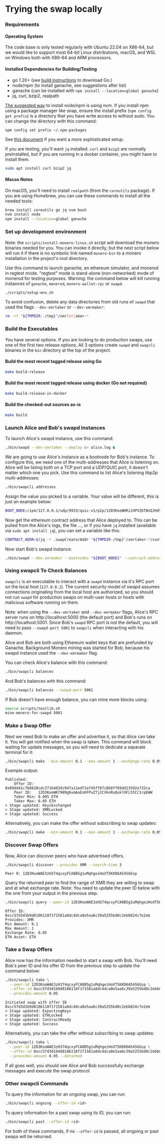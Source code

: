 # Trying the swap locally

### Requirements

#### Operating System
The code base is only tested regularly with Ubuntu 22.04 on X86-64, but we would like to
support most 64-bit Linux distributions, macOS, and WSL on Windows both with X86-64
and ARM processors.

#### Installed Dependencies for Building/Testing
- go 1.20+ (see [build instructions](./build.md) to download Go.)
- node/npm (to install ganache, see suggestions after list)
- ganache (can be installed with `npm install --location=global ganache`)
- jq, curl, bzip2, realpath

[The suggested way](https://github.com/nvm-sh/nvm#installing-and-updating) to install
node/npm is using nvm. If you install npm using a package manager like snap, ensure
the install prefix (`npm config get prefix`) is a directory that you have write
access to without sudo. You can change the directory with this command:
```
npm config set prefix ~/.npm-packages
```
See [this document](https://github.com/sindresorhus/guides/blob/main/npm-global-without-sudo.md)
if you want a more sophisticated setup.

If you are testing, you'll want `jq` installed. `curl` and `bzip2` are normally
preinstalled, but if you are running in a docker container, you might have to
install them.
```bash
sudo apt install curl bzip2 jq
```

#### Macos Notes
On macOS, you'll need to install `realpath` (from the `coreutils` package). If you
are using Homebrew, you can use these commands to install all the needed tools:
```bash
brew install coreutils go jq nvm bash
nvm install node
npm install --location=global ganache
```

### Set up development environment

Note: the `scripts/install-monero-linux.sh` script will download the monero binaries needed for you.
You can invoke it directly, but the next script below will run it if there is no symbolic link named
`monero-bin` to a monero installation in the project's root directory.

Use this command to launch ganache, an ethereum simulator, and monerod in regtest mode.
"regtest" mode is stand-alone (non-networked) mode of monerod for testing purposes.
Warning: the command below will kill running instances of `ganache`, `monerod`,
`monero-wallet-rpc` or `swapd`.
```bash
./scripts/setup-env.sh
```

To avoid confusion, delete any data directories from old runs of `swapd` that used
the flags `--dev-xmrtaker` or `--dev-xmrmaker`:
```bash
rm -rf "${TMPDIR:-/tmp}"/xmr[mt]aker-*
```

### Build the Executables

You have several options. If you are looking to do production swaps, use one of
the first two release options. All 3 options create `swapd` and `swapcli`
binaries in the `bin` directory at the top of the project.

#### Build the most recent tagged release using Go
```bash
make build-release
```

#### Build the most recent tagged release using docker (Go not required)
```bash
make build-release-in-docker
```

#### Build the checked-out sources as-is
```bash
make build
```

### Launch Alice and Bob's swapd Instances

To launch Alice's swapd instance, use this command:
```bash
./bin/swapd --dev-xmrtaker --deploy &> alice.log &
```

We are going to use Alice's instance as a bootnode for Bob's instance. To configure this,
we need one of the multi-addresses that Alice is listening on. Alice will be listing both
on a TCP port and a UDP/QUIC port, it doesn't matter which one you pick. Use this command
to list Alice's listening libp2p multi-addresses:
```bash
./bin/swapcli addresses
```
Assign the value you picked to a variable. Your value will be different, this is just an
example below:
```bash
BOOT_NODE=/ip4/127.0.0.1/udp/9933/quic-v1/p2p/12D3KooWHRi24PVZ6TBnQJHdVyewDRcKFZtYV3qmB4KQo8iMyqik
```
Now get the ethereum contract address that Alice deployed to. This can be pulled from the Alice's logs,
the file ..., or if you have `jq` installed (available via `sudo apt install jq`), you can set a
variable like this:
```bash
CONTRACT_ADDR=$(jq -r .swapCreatorAddr "${TMPDIR-/tmp}"/xmrtaker-*/contract-addresses.json)
```

Now start Bob's swapd instance:
```bash
./bin/swapd --dev-xmrmaker --bootnodes "${BOOT_NODE}" --contract-address "${CONTRACT_ADDR}" &> bob.log &
```

### Using swapcli To Check Balances

`swapcli` is an executable to interact with a `swapd` instance via it's RPC port on the
local host (`127.0.0.1`). The current security model of swapd assumes connections
originating from the local host are authorized, so you should not run `swapd` for
production swaps on multi-user hosts or hosts with malicious software running on them.

Note: when using the `--dev-xmrtaker` and `--dev-xmrmaker` flags, Alice's RPC server runs
on http://localhost:5000 (the default port) and Bob's runs on http://localhost:5001. Since
Bob's `swapd` RPC port is not the default, you will need to pass `--swapd-port 5001` to
`swapcli` when interacting with his daemon.

Alice and Bob are both using Ethereum wallet keys that are prefunded by Ganache.
Background Monero mining was started for Bob, because his swapd instance used the
`--dev-xmrmaker` flag.

You can check Alice's balance with this command:
```bash
./bin/swapcli balances
```
And Bob's balances with this command:
```bash
./bin/swapcli balances --swapd-port 5001
```

If Bob doesn't have enough balance, you can mine more blocks using:
```bash
source scripts/testlib.sh
mine-monero-for-swapd 5001
```

### Make a Swap Offer

Next we need Bob to make an offer and advertise it, so that Alice can take it. You
will get notified when the swap is taken. This command will block waiting for update
messages, so you will need to dedicate a separate terminal for it:
```bash
./bin/swapcli make --min-amount 0.1 --max-amount 1 --exchange-rate 0.05 --swapd-port 5001
```
Example output:
```
Published:
	Offer ID:  0x09dd41c7b8620cdc3716463dc947a11edf3af45ff07c8b0ff89dd23592e732ca
	Peer ID:   12D3KooWK7989g6xmAaEsKFPuZTj2CVknRxQuk7dFL55CC1rpEWW
	Taker Min: 0.005 ETH
	Taker Max: 0.05 ETH
> Stage updated: KeysExchanged
> Stage updated: XMRLocked
> Stage updated: Success
```

Alternatively, you can make the offer without subscribing to swap updates:
```bash
./bin/swapcli make --min-amount 0.1 --max-amount 1 --exchange-rate 0.05 --swapd-port 5001 --detached
```

### Discover Swap Offers

Now, Alice can discover peers who have advertised offers.
```bash
./bin/swapcli discover --provides XMR --search-time 3
```
```
Peer 0: 12D3KooWAE3zH374qcxyFCA8B5g1uMqhgeiHoXT5KKD6A54SGGsp
```

Query the returned peer to find the range of XMR they are willing to swap and at what exchange rate.
Note: You need to update the peer ID below with the one from your output in the previous step.
```bash
./bin/swapcli query --peer-id 12D3KooWAE3zH374qcxyFCA8B5g1uMqhgeiHoXT5KKD6A54SGGsp
```
```
Offer ID: 0xcc57d3d1b9d8186118f1f1581a8dc4dca0e5aa6c39a5255bd0c2ebb824cfe2eb
Provides: XMR
Min Amount: 0.1
Max Amount: 1
Exchange Rate: 0.05
ETH Asset: ETH
```

### Take a Swap Offers

Alice now has the information needed to start a swap with Bob. You'll need Bob's peer ID and his offer ID
from the previous step to update the command below:
```bash
./bin/swapcli take \
  --peer-id 12D3KooWAE3zH374qcxyFCA8B5g1uMqhgeiHoXT5KKD6A54SGGsp \
  --offer-id 0xcc57d3d1b9d8186118f1f1581a8dc4dca0e5aa6c39a5255bd0c2ebb824cfe2eb \
  --provides-amount 0.05
```
```
Initiated swap with offer ID 0xcc57d3d1b9d8186118f1f1581a8dc4dca0e5aa6c39a5255bd0c2ebb824cfe2eb
> Stage updated: ExpectingKeys
> Stage updated: ETHLocked
> Stage updated: ContractReady
> Stage updated: Success
```

Alternatively, you can take the offer without subscribing to swap updates:
```bash
./bin/swapcli take \
  --peer-id 12D3KooWAE3zH374qcxyFCA8B5g1uMqhgeiHoXT5KKD6A54SGGsp \
  --offer-id 0xcc57d3d1b9d8186118f1f1581a8dc4dca0e5aa6c39a5255bd0c2ebb824cfe2eb \
  --provides-amount 0.05 --detached
```

If all goes well, you should see Alice and Bob successfully exchange messages and execute
the swap protocol.

### Other swapcli Commands

To query the information for an ongoing swap, you can run:
```bash
./bin/swapcli ongoing --offer-id <id>
```

To query information for a past swap using its ID, you can run:
```bash
./bin/swapcli past --offer-id <id>
```

For both of these commands, if no `--offer-id` is passed, all ongoing or past swaps will be returned.
